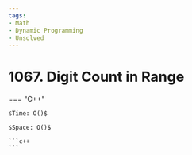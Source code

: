 ```yaml
---
tags:
- Math
- Dynamic Programming
- Unsolved
---
```



# 1067. Digit Count in Range

=== "C++"

    $Time: O()$

    $Space: O()$

    ```c++
    ```